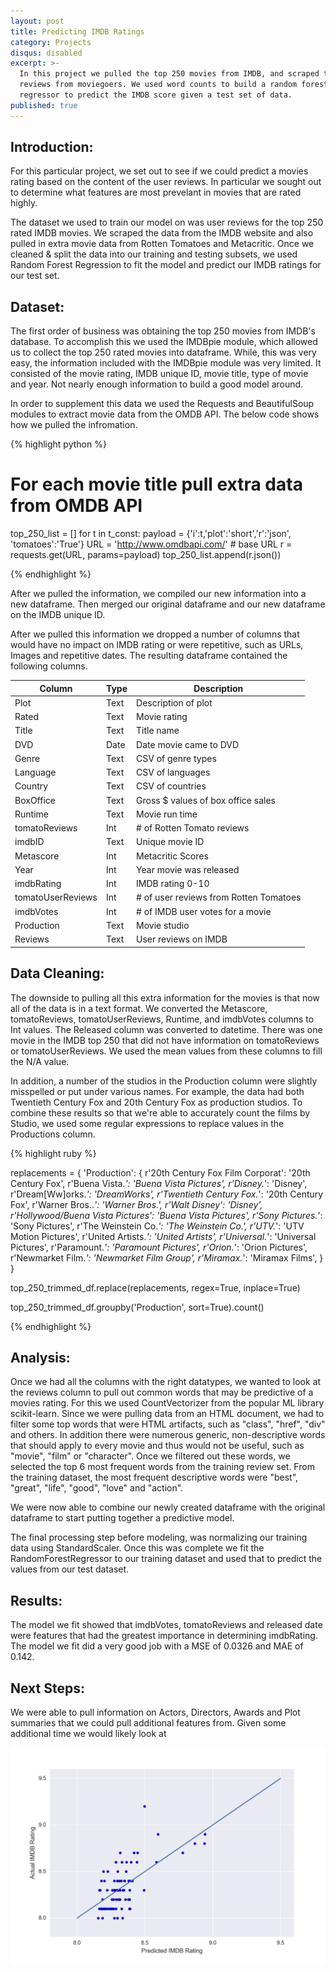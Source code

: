```yaml
---
layout: post
title: Predicting IMDB Ratings
category: Projects
disqus: disabled
excerpt: >-
  In this project we pulled the top 250 movies from IMDB, and scraped their
  reviews from moviegoers. We used word counts to build a random forests
  regressor to predict the IMDB score given a test set of data.
published: true
---
```

## Introduction:
For this particular project, we set out to see if we could predict a movies rating based on the content of the user reviews. In particular we sought out to determine what features are most prevelant in movies that are rated highly. 

The dataset we used to train our model on was user reviews for the top 250 rated IMDB movies. We scraped the data from the IMDB website and also pulled in extra movie data from Rotten Tomatoes and Metacritic. Once we cleaned & split the data into our training and testing subsets, we used Random Forest Regression to fit the model and predict our IMDB ratings for our test set.

## Dataset:
The first order of business was obtaining the top 250 movies from IMDB's database. To accomplish this we used the IMDBpie module, which allowed us to collect the top 250 rated movies into dataframe. While, this was very easy, the information included with the IMDBpie module was very limited. It consisted of the movie rating, IMDB unique ID, movie title, type of movie and year. Not nearly enough information to build a good model around.

In order to supplement this data we used the Requests and BeautifulSoup modules to extract movie data from the OMDB API. The below code shows how we pulled the infromation.


{% highlight python %}

# For each movie title pull extra data from OMDB API
top_250_list = []
for t in t_const:
    payload = {'i':t,'plot':'short','r':'json', 'tomatoes':'True'}
    URL = 'http://www.omdbapi.com/' # base URL
    r = requests.get(URL, params=payload)
    top_250_list.append(r.json())

{% endhighlight %}

After we pulled the information, we compiled our new information into a new dataframe. Then merged our original dataframe and our new dataframe on the IMDB unique ID.

After we pulled this information we dropped a number of columns that would have no impact on IMDB rating or were repetitive, such as URLs, Images and repetitive dates. The resulting dataframe contained the following columns.

| Column  | Type  |  Description |
|------|-----|--------|
| Plot | Text | Description of plot |
| Rated | Text | Movie rating |
| Title | Text | Title name |
| DVD| Date | Date movie came to DVD |
| Genre | Text | CSV of genre types |
| Language | Text | CSV of languages |
| Country | Text | CSV of countries |
| BoxOffice | Text | Gross $ values of box office sales |
| Runtime | Text | Movie run time |
| tomatoReviews | Int | # of Rotten Tomato reviews |
| imdbID | Text | Unique movie ID |
| Metascore | Int | Metacritic Scores |
| Year | Int | Year movie was released|
| imdbRating | Int | IMDB rating 0-10|
| tomatoUserReviews | Int | # of user reviews from Rotten Tomatoes |
| imdbVotes | Int | # of IMDB user votes for a movie |
| Production | Text | Movie studio |
| Reviews | Text | User reviews on IMDB |

## Data Cleaning:
The downside to pulling all this extra information for the movies is that now all of the data is in a text format. We converted the Metascore, tomatoReviews, tomatoUserReviews, Runtime, and imdbVotes columns to Int values. The Released column was converted to datetime. There was one movie in the IMDB top 250 that did not have information on tomatoReviews or tomatoUserReviews. We used the mean values from these columns to fill the N/A value.

In addition, a number of the studios in the Production column were slightly misspelled or put under various names. For example, the data had both Twentieth Century Fox and 20th Century Fox as production studios. To combine these results so that we're able to accurately count the films by Studio, we used some regular expressions to replace values in the Productions column.

{% highlight ruby %}

replacements = {
    'Production': {
        r'20th Century Fox Film Corporat': '20th Century Fox',
        r'Buena Vista.*': 'Buena Vista Pictures',
        r'Disney.*': 'Disney',
        r'Dream[Ww]orks.*': 'DreamWorks',
        r'Twentieth Century Fox.*': '20th Century Fox',
        r'Warner Bros\..*': 'Warner Bros.',
        r'Walt Disney': 'Disney',
        r'Hollywood/Buena Vista Pictures': 'Buena Vista Pictures',
        r'Sony Pictures.*': 'Sony Pictures',
        r'The Weinstein Co.*': 'The Weinstein Co.',
        r'UTV.*': 'UTV Motion Pictures',
        r'United Artists.*': 'United Artists',
        r'Universal.*': 'Universal Pictures',
        r'Paramount.*': 'Paramount Pictures',
        r'Orion.*': 'Orion Pictures',
        r'Newmarket Film.*': 'Newmarket Film Group',
        r'Miramax.*': 'Miramax Films',
    }
}

top_250_trimmed_df.replace(replacements, regex=True, inplace=True)

top_250_trimmed_df.groupby('Production', sort=True).count()

{% endhighlight %}

## Analysis:
Once we had all the columns with the right datatypes, we wanted to look at the reviews column to pull out common words that may be predictive of a movies rating. For this we used CountVectorizer from the popular ML library scikit-learn. Since we were pulling data from an HTML document, we had to filter some top words that were HTML artifacts, such as "class", "href", "div" and others. In addition there were numerous generic, non-descriptive words that should apply to every movie and thus would not be useful, such as "movie", "film" or "character". Once we filtered out these words, we selected the top 6 most frequent words from the training review set. From the training dataset, the most frequent descriptive words were "best", "great", "life", "good", "love" and "action".

We were now able to combine our newly created dataframe with the original dataframe to start putting together a predictive model.

The final processing step before modeling, was normalizing our training data using StandardScaler. Once this was complete we fit the RandomForestRegressor to our training dataset and used that to predict the values from our test dataset.

## Results:

The model we fit showed that imdbVotes, tomatoReviews and released date were features that had the greatest importance in determining imdbRating. The model we fit did a very good job with a MSE of 0.0326 and MAE of 0.142.

## Next Steps:

We were able to pull information on Actors, Directors, Awards and Plot summaries that we could pull additional features from. Given some additional time we would likely look at

<img src="/images/fulls/2017-01-16-Predicting-IMDB-Ratings/imdb-pred.png" class="fit image">

